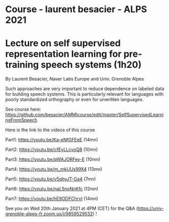 #  Course - laurent besacier - ALPS 2021

# Lecture on self supervised representation learning for pre-training speech systems (1h20)

By Laurent Besacier, Naver Labs Europe and Univ. Grenoble Alpes


Such approaches are very important to reduce dependence on labeled data for building speech systems. This is particularly relevant for languages with poorly standardized orthography or even for unwritten languages. 

See course here: https://github.com/besacier/AMMIcourse/edit/master/SelfSupervisedLearningFromSpeech

Here is the link to the videos of this course

Part1: https://youtu.be/Ka-eNfGFEeE  (14mn)

Part2: https://youtu.be/cfEyLLcvoQ8 (10mn)

Part3: https://youtu.be/pWAJORFey-E (10mn)

Part4: https://youtu.be/m_mkUUs99X4 (13mn)

Part5: https://youtu.be/v5qhyJT-Ga4 (7mn)

Part6: https://youtu.be/naL5noNnKfc (12mn)

Part7: https://youtu.be/hE9ODFChrvI (14mn)

See you on Wed 20th January 2021 at 4PM (CET) for the Q&A (https://univ-grenoble-alpes-fr.zoom.us/j/9859529532) !




